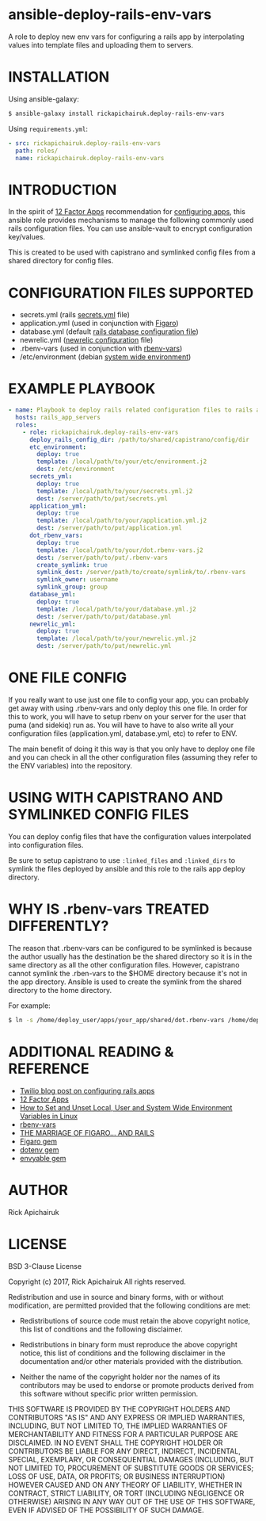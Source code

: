 # ansible-deploy-rails-env-vars

A role to deploy new env vars for configuring a rails app by interpolating
values into template files and uploading them to servers.

# INSTALLATION

Using ansible-galaxy:

```sh
$ ansible-galaxy install rickapichairuk.deploy-rails-env-vars
```

Using `requirements.yml`:

```yaml
- src: rickapichairuk.deploy-rails-env-vars
  path: roles/
  name: rickapichairuk.deploy-rails-env-vars
```


# INTRODUCTION

In the spirit of [12 Factor Apps](https://12factor.net/) recommendation for
[configuring apps](https://12factor.net/config), this ansible role provides
mechanisms to manage the following commonly used rails configuration files.
You can use ansible-vault to encrypt configuration key/values.

This is created to be used with capistrano and symlinked config files from a
shared directory for config files.

# CONFIGURATION FILES SUPPORTED

* secrets.yml (rails [secrets.yml](http://edgeguides.rubyonrails.org/security.html#custom-secrets) file)
* application.yml (used in conjunction with [Figaro](https://github.com/laserlemon/figaro))
* database.yml (default [rails database configuration file](http://edgeguides.rubyonrails.org/configuring.html#configuring-a-database))
* newrelic.yml ([newrelic configuration](https://docs.newrelic.com/docs/agents/ruby-agent/configuration/ruby-agent-configuration) file)
* .rbenv-vars (used in conjunction with [rbenv-vars](https://github.com/rbenv/rbenv-vars))
* /etc/environment (debian [system wide environment](http://askubuntu.com/questions/150789/difference-between-bash-bashrc-and-etc-environment-file))

# EXAMPLE PLAYBOOK

```yaml
- name: Playbook to deploy rails related configuration files to rails app servers
  hosts: rails_app_servers
  roles:
    - role: rickapichairuk.deploy-rails-env-vars
      deploy_rails_config_dir: /path/to/shared/capistrano/config/dir
      etc_environment:
        deploy: true
        template: /local/path/to/your/etc/environment.j2
        dest: /etc/environment
      secrets_yml:
        deploy: true
        template: /local/path/to/your/secrets.yml.j2
        dest: /server/path/to/put/secrets.yml
      application_yml:
        deploy: true
        template: /local/path/to/your/application.yml.j2
        dest: /server/path/to/put/application.yml
      dot_rbenv_vars:
        deploy: true
        template: /local/path/to/your/dot.rbenv-vars.j2
        dest: /server/path/to/put/.rbenv-vars
        create_symlink: true
        symlink_dest: /server/path/to/create/symlink/to/.rbenv-vars
        symlink_owner: username
        symlink_group: group
      database_yml:
        deploy: true
        template: /local/path/to/your/database.yml.j2
        dest: /server/path/to/put/database.yml
      newrelic_yml:
        deploy: true
        template: /local/path/to/your/newrelic.yml.j2
        dest: /server/path/to/put/newrelic.yml
```

# ONE FILE CONFIG

If you really want to use just one file to config your app, you can probably get
away with using .rbenv-vars and only deploy this one file. In order for this to 
work, you will have to setup rbenv on your server for the user that puma (and
sidekiq) run as. You will have to have to also write all your configuration
files (application.yml, database.yml, etc) to refer to ENV.

The main benefit of doing it this way is that you only have to deploy one file
and you can check in all the other configuration files (assuming they refer to
the ENV variables) into the repository.

# USING WITH CAPISTRANO AND SYMLINKED CONFIG FILES

You can deploy config files that have the configuration values interpolated into
configuration files.

Be sure to setup capistrano to use `:linked_files` and `:linked_dirs` to symlink
the files deployed by ansible and this role to the rails app deploy directory.

# WHY IS .rbenv-vars TREATED DIFFERENTLY?

The reason that .rbenv-vars can be configured to be symlinked is because the
author usually has the destination be the shared directory so it is in the same
directory as all the other configuration files. However, capistrano cannot
symlink the .rben-vars to the $HOME directory because it's not in the app
directory. Ansible is used to create the symlink from the shared directory to
the home directory.

For example:

```sh
$ ln -s /home/deploy_user/apps/your_app/shared/dot.rbenv-vars /home/deploy_user/.rbenv-var
```

# ADDITIONAL READING & REFERENCE

* [Twilio blog post on configuring rails apps](https://www.twilio.com/blog/2015/02/managing-development-environment-variables-across-multiple-ruby-applications.html)
* [12 Factor Apps](https://12factor.net/config)
* [How to Set and Unset Local, User and System Wide Environment Variables in Linux](http://www.tecmint.com/set-unset-environment-variables-in-linux/)
* [rbenv-vars](https://github.com/rbenv/rbenv-vars)
* [THE MARRIAGE OF FIGARO… AND RAILS](https://www.collectiveidea.com/blog/archives/2013/12/18/the-marriage-of-figaro-and-rails/)
* [Figaro gem](https://github.com/laserlemon/figaro)
* [dotenv gem](https://github.com/bkeepers/dotenv)
* [envyable gem](https://github.com/philnash/envyable)


# AUTHOR

Rick Apichairuk

# LICENSE

BSD 3-Clause License

Copyright (c) 2017, Rick Apichairuk
All rights reserved.

Redistribution and use in source and binary forms, with or without
modification, are permitted provided that the following conditions are met:

* Redistributions of source code must retain the above copyright notice, this
  list of conditions and the following disclaimer.

* Redistributions in binary form must reproduce the above copyright notice,
  this list of conditions and the following disclaimer in the documentation
  and/or other materials provided with the distribution.  
* Neither the name of the copyright holder nor the names of its
  contributors may be used to endorse or promote products derived from
  this software without specific prior written permission.

THIS SOFTWARE IS PROVIDED BY THE COPYRIGHT HOLDERS AND CONTRIBUTORS "AS IS"
AND ANY EXPRESS OR IMPLIED WARRANTIES, INCLUDING, BUT NOT LIMITED TO, THE
IMPLIED WARRANTIES OF MERCHANTABILITY AND FITNESS FOR A PARTICULAR PURPOSE ARE
DISCLAIMED. IN NO EVENT SHALL THE COPYRIGHT HOLDER OR CONTRIBUTORS BE LIABLE
FOR ANY DIRECT, INDIRECT, INCIDENTAL, SPECIAL, EXEMPLARY, OR CONSEQUENTIAL
DAMAGES (INCLUDING, BUT NOT LIMITED TO, PROCUREMENT OF SUBSTITUTE GOODS OR
SERVICES; LOSS OF USE, DATA, OR PROFITS; OR BUSINESS INTERRUPTION) HOWEVER
CAUSED AND ON ANY THEORY OF LIABILITY, WHETHER IN CONTRACT, STRICT LIABILITY,
OR TORT (INCLUDING NEGLIGENCE OR OTHERWISE) ARISING IN ANY WAY OUT OF THE USE
OF THIS SOFTWARE, EVEN IF ADVISED OF THE POSSIBILITY OF SUCH DAMAGE.
